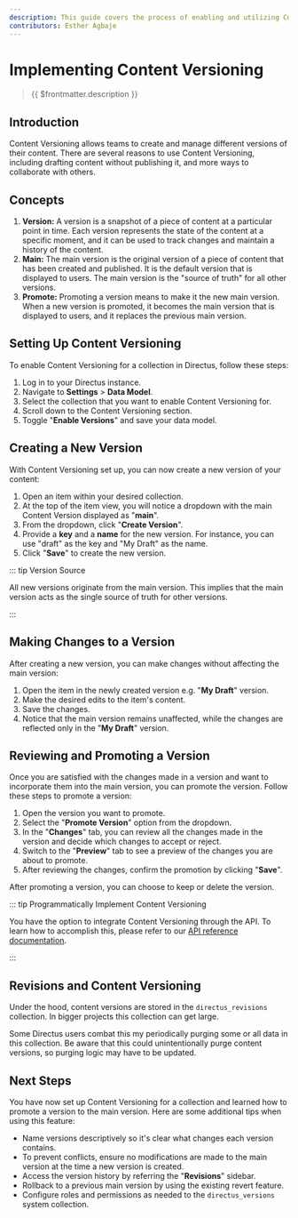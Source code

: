 ```yaml
---
description: This guide covers the process of enabling and utilizing Content Versioning in Directus.
contributors: Esther Agbaje
---
```


# Implementing Content Versioning

> {{ $frontmatter.description }}

## Introduction

Content Versioning allows teams to create and manage different versions of their content. There are several reasons to
use Content Versioning, including drafting content without publishing it, and more ways to collaborate with others.

## Concepts

1. **Version:** A version is a snapshot of a piece of content at a particular point in time. Each version represents the
   state of the content at a specific moment, and it can be used to track changes and maintain a history of the content.
2. **Main:** The main version is the original version of a piece of content that has been created and published. It is
   the default version that is displayed to users. The main version is the "source of truth" for all other versions.
3. **Promote:** Promoting a version means to make it the new main version. When a new version is promoted, it becomes
   the main version that is displayed to users, and it replaces the previous main version.

## Setting Up Content Versioning

To enable Content Versioning for a collection in Directus, follow these steps:

1. Log in to your Directus instance.
2. Navigate to **Settings** > **Data Model**.
3. Select the collection that you want to enable Content Versioning for.
4. Scroll down to the Content Versioning section.
5. Toggle "**Enable Versions**" and save your data model.

## Creating a New Version

With Content Versioning set up, you can now create a new version of your content:

1. Open an item within your desired collection.
2. At the top of the item view, you will notice a dropdown with the main Content Version displayed as "**main**".
3. From the dropdown, click "**Create Version**".
4. Provide a **key** and a **name** for the new version. For instance, you can use "draft" as the key and "My Draft" as
   the name.
5. Click "**Save**" to create the new version.

::: tip Version Source

All new versions originate from the main version. This implies that the main version acts as the single source of truth
for other versions.

:::

## Making Changes to a Version

After creating a new version, you can make changes without affecting the main version:

1. Open the item in the newly created version e.g. "**My Draft**" version.
2. Make the desired edits to the item's content.
3. Save the changes.
4. Notice that the main version remains unaffected, while the changes are reflected only in the "**My Draft**" version.

## Reviewing and Promoting a Version

Once you are satisfied with the changes made in a version and want to incorporate them into the main version, you can
promote the version. Follow these steps to promote a version:

1. Open the version you want to promote.
2. Select the "**Promote Version**" option from the dropdown.
3. In the "**Changes**" tab, you can review all the changes made in the version and decide which changes to accept or
   reject.
4. Switch to the "**Preview**" tab to see a preview of the changes you are about to promote.
5. After reviewing the changes, confirm the promotion by clicking "**Save**".

After promoting a version, you can choose to keep or delete the version.

::: tip Programmatically Implement Content Versioning

You have the option to integrate Content Versioning through the API. To learn how to accomplish this, please refer to
our [API reference documentation](/reference/system/versions).

:::

## Revisions and Content Versioning

Under the hood, content versions are stored in the `directus_revisions` collection. In bigger projects this collection
can get large.

Some Directus users combat this my periodically purging some or all data in this collection. Be aware that this could
unintentionally purge content versions, so purging logic may have to be updated.

## Next Steps

You have now set up Content Versioning for a collection and learned how to promote a version to the main version. Here
are some additional tips when using this feature:

- Name versions descriptively so it's clear what changes each version contains.
- To prevent conflicts, ensure no modifications are made to the main version at the time a new version is created.
- Access the version history by referring the "**Revisions**" sidebar.
- Rollback to a previous main version by using the existing revert feature.
- Configure roles and permissions as needed to the `directus_versions` system collection.
